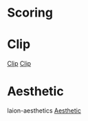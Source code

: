 # Scoring

# Clip
[Clip](images/clip_image.png)
[Clip](images/clip_text.png)

# Aesthetic
laion-aesthetics
[Aesthetic](images/aesthetic.png)